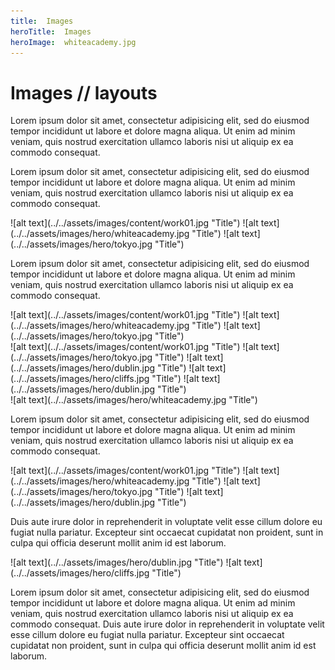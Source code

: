```yaml
---
title:  Images
heroTitle:  Images
heroImage:  whiteacademy.jpg
---
```



# **Images /**/ layouts

Lorem ipsum dolor sit amet, consectetur adipisicing elit, sed do eiusmod tempor incididunt ut labore et dolore magna aliqua. Ut enim ad minim veniam, quis nostrud exercitation ullamco laboris nisi ut aliquip ex ea commodo consequat.

<div component="image-group" layout="butterfly" alive="true" >
</div>

Lorem ipsum dolor sit amet, consectetur adipisicing elit, sed do eiusmod tempor incididunt ut labore et dolore magna aliqua. Ut enim ad minim veniam, quis nostrud exercitation ullamco laboris nisi ut aliquip ex ea commodo consequat.

<div component="image-group" layout="kebab" modifier="fat" alive="true" >
  ![alt text](../../assets/images/content/work01.jpg "Title")
  ![alt text](../../assets/images/hero/whiteacademy.jpg "Title")
  ![alt text](../../assets/images/hero/tokyo.jpg "Title")
</div>


Lorem ipsum dolor sit amet, consectetur adipisicing elit, sed do eiusmod tempor incididunt ut labore et dolore magna aliqua. Ut enim ad minim veniam, quis
nostrud exercitation ullamco laboris nisi ut aliquip ex ea commodo consequat.




<div component="image-group" layout="butterfly-top" modifier="" alive="true" >
  ![alt text](../../assets/images/content/work01.jpg "Title")
  ![alt text](../../assets/images/hero/whiteacademy.jpg "Title")
  ![alt text](../../assets/images/hero/tokyo.jpg "Title")
</div>
<div component="image-group" layout="butterfly-bottom" modifier="" alive="true" >
  ![alt text](../../assets/images/content/work01.jpg "Title")
  ![alt text](../../assets/images/hero/tokyo.jpg "Title")
  ![alt text](../../assets/images/hero/dublin.jpg "Title")
  ![alt text](../../assets/images/hero/cliffs.jpg "Title")
  ![alt text](../../assets/images/hero/dublin.jpg "Title")
</div>



<div component="image-with-caption" layout="kebab" alive="true" >
  ![alt text](../../assets/images/hero/whiteacademy.jpg "Title")
</div>


Lorem ipsum dolor sit amet, consectetur adipisicing elit, sed do eiusmod tempor incididunt ut labore et dolore magna aliqua. Ut enim ad minim veniam, quis
nostrud exercitation ullamco laboris nisi ut aliquip ex ea commodo consequat.


<div component="image-group" layout="row" alive="true" >
  ![alt text](../../assets/images/content/work01.jpg "Title")
  ![alt text](../../assets/images/hero/whiteacademy.jpg "Title")
  ![alt text](../../assets/images/hero/tokyo.jpg "Title")
  ![alt text](../../assets/images/hero/dublin.jpg "Title")
</div>


Duis aute irure dolor in reprehenderit in voluptate velit esse cillum dolore eu fugiat nulla pariatur. Excepteur sint occaecat cupidatat non proident, sunt in culpa qui officia deserunt mollit anim id est laborum.



<div component="image-group" layout="row" alive="true" >
  ![alt text](../../assets/images/hero/dublin.jpg "Title")
  ![alt text](../../assets/images/hero/cliffs.jpg "Title")
</div>

Lorem ipsum dolor sit amet, consectetur adipisicing elit, sed do eiusmod tempor incididunt ut labore et dolore magna aliqua. Ut enim ad minim veniam, quis nostrud exercitation ullamco laboris nisi ut aliquip ex ea commodo consequat. Duis aute irure dolor in reprehenderit in voluptate velit esse cillum dolore eu fugiat nulla pariatur. Excepteur sint occaecat cupidatat non proident, sunt in culpa qui officia deserunt mollit anim id est laborum.

<!-- <div component="image-group" alive="true" >
  ![alt text](../../assets/images/content/work01.jpg "Title")
</div> -->
